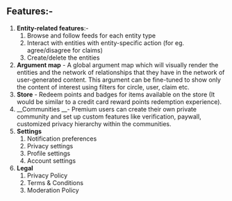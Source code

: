 ## <a id="_94krsjrq04gd"></a>Features:\-

1. __Entity\-related features__:\-
	1. Browse and follow feeds for each entity type
	2. Interact with entities with entity\-specific action (for eg\. agree/disagree for claims\)
	3. Create/delete the entities
2. __Argument map__ \- A global argument map which will visually render the entities and the network of relationships that they have in the network of user\-generated content\. This argument can be fine\-tuned to show only the content of interest using filters for circle, user, claim etc\. 
3. __Store__ \- Redeem points and badges for items available on the store \(It would be similar to a credit card reward points redemption experience\)\.
4. __Communities __\- Premium users can create their own private community and set up custom features like verification, paywall, customized privacy hierarchy within the communities\.
5. __Settings__
	1. Notification preferences
	2. Privacy settings
	3. Profile settings
	4. Account settings
6. __Legal__
	1. Privacy Policy
	2. Terms & Conditions
	3. Moderation Policy


